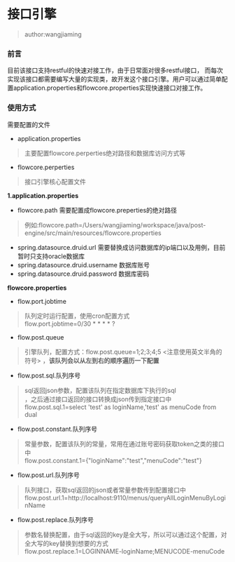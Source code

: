 # 接口引擎
> author:wangjiaming
### 前言
目前该接口支持restful的快速对接工作，由于日常面对很多restful接口，
而每次实现该接口都需要编写大量的实现类，故开发这个接口引擎。用户可以通过简单配置application.properties和flowcore.properties实现快速接口对接工作。
### 使用方式

需要配置的文件

- application.properties
> 主要配置flowcore.perperties绝对路径和数据库访问方式等
- flowcore.perperties 
> 接口引擎核心配置文件

**1.application.properties**
- flowcore.path 需要配置成flowcore.preperties的绝对路径
>例如:flowcore.path=/Users/wangjiaming/workspace/java/post-engine/src/main/resources/flowcore.properties
- spring.datasource.druid.url   需要替换成访问数据库的ip端口以及用例，目前暂时只支持oracle数据库
- spring.datasource.druid.username  数据库账号
- spring.datasource.druid.password  数据库密码

**flowcore.properties**
- flow.port.jobtime 
> 队列定时运行配置，使用cron配置方式<br>
> flow.port.jobtime=0/30 * * * * ?

- flow.post.queue
> 引擎队列，配置方式：flow.post.queue=1;2;3;4;5    <注意使用英文半角的符号> ，**该队列会以从左到右的顺序遍历一下配置**
- flow.post.sql.队列序号
> sql返回json参数，配置该队列在指定数据库下执行的sql<br>，之后通过接口返回的接口转换成json传到指定接口中
> flow.post.sql.1=select 'test' as loginName,'test' as menuCode from dual
- flow.post.constant.队列序号
> 常量参数，配置该队列的常量，常用在通过账号密码获取token之类的接口中<br>
> flow.post.constant.1={"loginName":"test","menuCode":"test"}
- flow.post.url.队列序号
> 队列接口，获取sql返回的json或者常量参数传到配置接口中<br>
> flow.post.url.1=http://localhost:9110/menus/queryAllLoginMenuByLoginName
- flow.post.replace.队列序号
> 参数名替换配置，由于sql返回的key是全大写，所以可以通过这个配置，对全大写的key替换到想要的方式<br>
> flow.post.replace.1=LOGINNAME-loginName;MENUCODE-menuCode

